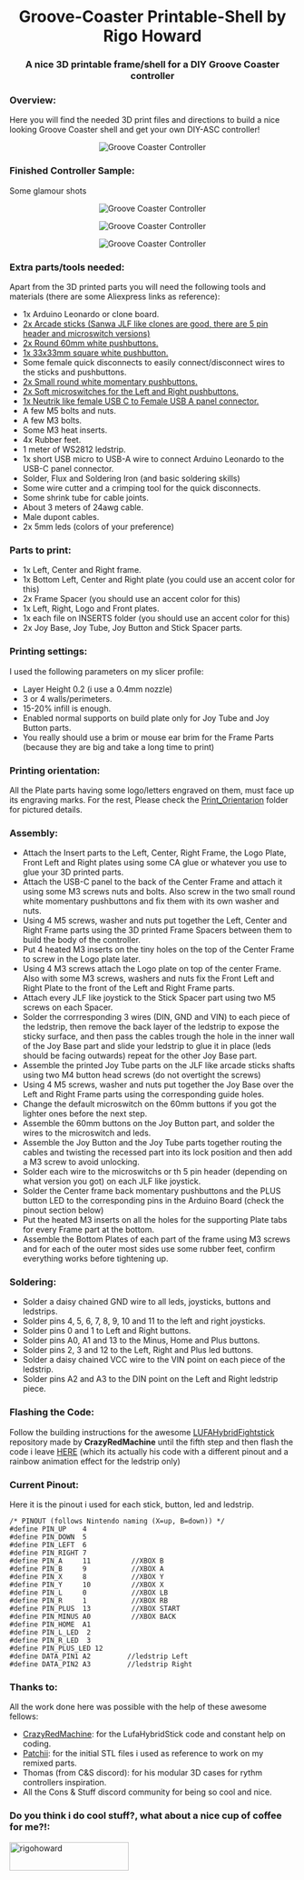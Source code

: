 <h1 align="center">Groove-Coaster Printable-Shell by Rigo Howard</h1>
<h3 align="center">A nice 3D printable frame/shell for a DIY Groove Coaster controller</h3>

<h3 align="left">Overview:</h3>
<p align="left">
Here you will find the needed 3D print files and directions to build a nice looking Groove Coaster shell and get your own DIY-ASC controller!</p>
<p align="center"><img align="center" src="https://github.com/RigoHoward/groove-coaster-printable-shell/blob/main/render.png" alt="Groove Coaster Controller" /></p>

<h3 align="left">Finished Controller Sample:</h3>
<p align="left">
Some glamour shots</p>
<p align="center"><img align="center" src="https://github.com/RigoHoward/groove-coaster-printable-shell/blob/main/Pictures/GC1.jpg" alt="Groove Coaster Controller" /></p>
<p align="center"><img align="center" src="https://github.com/RigoHoward/groove-coaster-printable-shell/blob/main/Pictures/GC2.jpg" alt="Groove Coaster Controller" /></p>
<p align="center"><img align="center" src="https://github.com/RigoHoward/groove-coaster-printable-shell/blob/main/Pictures/GC3.jpg" alt="Groove Coaster Controller" /></p>

<h3 align="left">Extra parts/tools needed:</h3>
<p align="left">
Apart from the 3D printed parts you will need the following tools and materials (there are some Aliexpress links as reference):
  <ul>
  <li>1x Arduino Leonardo or clone board.</li>
  <li><a href="https://www.aliexpress.com/item/1005006560397920.html?spm=a2g0o.cart.0.0.67ac38daT6iGZ6&mp=1">2x Arcade sticks (Sanwa JLF like clones are good, there are 5 pin header and microswitch versions)</a></li>
  <li><a href="https://www.aliexpress.com/item/4000959586079.html?spm=a2g0o.cart.0.0.67ac38daT6iGZ6&mp=1">2x Round 60mm white pushbuttons.</a></li>
  <li><a href="https://www.aliexpress.com/item/33057798976.html?spm=a2g0o.cart.0.0.67ac38daT6iGZ6&mp=1">1x 33x33mm square white pushbutton.</a></li>
  <li>Some female quick disconnects to easily connect/disconnect wires to the sticks and pushbuttons.</li>
  <li><a href="https://www.aliexpress.com/item/1005002669156285.html?spm=a2g0o.cart.0.0.46e638da38WDFw&mp=1">2x Small round white momentary pushbuttons.</a></li>
  <li><a href="https://www.aliexpress.com/item/1005003082350902.html?spm=a2g0o.cart.0.0.67ac38daT6iGZ6&mp=1">2x Soft microswitches for the Left and Right pushbuttons.</a></li>    
  <li><a href="https://www.aliexpress.com/item/1005003307588072.html?spm=a2g0o.cart.0.0.389a38daMdQKNv&mp=1">1x Neutrik like female USB C to Female USB A panel connector.</a></li>
  <li>A few M5 bolts and nuts.</li>
  <li>A few M3 bolts.</li>  
  <li>Some M3 heat inserts.</li>
  <li>4x Rubber feet.</li>
  <li>1 meter of WS2812 ledstrip.</li>
  <li>1x short USB micro to USB-A wire to connect Arduino Leonardo to the USB-C panel connector.</li>
  <li>Solder, Flux and Soldering Iron (and basic soldering skills)</li>
  <li>Some wire cutter and a crimping tool for the quick disconnects.</li>      
  <li>Some shrink tube for cable joints.</li>  
  <li>About 3 meters of 24awg cable.</li>
  <li>Male dupont cables.</li>  
  <li>2x 5mm leds (colors of your preference)</li>  
  </ul>
</p>

<h3 align="left">Parts to print:</h3>
<p align="left">
  <ul>
  <li>1x Left, Center and Right frame.</li>
  <li>1x Bottom Left, Center and Right plate (you could use an accent color for this)</li>
  <li>2x Frame Spacer (you should use an accent color for this)</li>
  <li>1x Left, Right, Logo and Front plates.</li>  
  <li>1x each file on INSERTS folder (you should use an accent color for this)</li>
  <li>2x Joy Base, Joy Tube, Joy Button and Stick Spacer parts.</li>
  </ul>
</p>

<h3 align="left">Printing settings:</h3>
<p align="left">I used the following parameters on my slicer profile:
 <ul>
   <li>Layer Height 0.2 (i use a 0.4mm nozzle)</li>
   <li>3 or 4 walls/perimeters.</li>
   <li>15-20% infill is enough.</li>
   <li>Enabled normal supports on build plate only for Joy Tube and Joy Button parts.</li>
   <li>You really should use a brim or mouse ear brim for the Frame Parts (because they are big and take a long time to print)</li>
 </ul>  
</p>

<h3 align="left">Printing orientation:</h3>
<p align="left">All the Plate parts having some logo/letters engraved on them, must face up its engraving marks.
  For the rest, Please check the <a href="https://github.com/RigoHoward/groove-coaster-printable-shell/tree/main/Print_Orientation">Print_Orientarion</a> folder for pictured details.
</p>

<h3 align="left">Assembly:</h3>
<p align="left">
    <ul>
    <li>Attach the Insert parts to the Left, Center, Right Frame, the Logo Plate, Front Left and Right plates using some CA glue or whatever you use to glue your 3D printed parts.</li>      
    <li>Attach the USB-C panel to the back of the Center Frame and attach it using some M3 screws nuts and bolts. Also screw in the two small round white momentary pushbuttons and fix them with its own washer and nuts.</li>   
    <li>Using 4 M5 screws, washer and nuts put together the Left, Center and Right Frame parts using the 3D printed Frame Spacers between them to build the body of the controller.</li> 
    <li>Put 4 heated M3 inserts on the tiny holes on the top of the Center Frame to screw in the Logo plate later.</li>     
    <li>Using 4 M3 screws attach the Logo plate on top of the center Frame. Also with some M3 screws, washers and nuts fix the Front Left and Right Plate to the front of the Left and Right Frame parts.</li>      
    <li>Attach every JLF like joystick to the Stick Spacer part using two M5 screws on each Spacer.</li>    
    <li>Solder the corrresponding 3 wires (DIN, GND and VIN) to each piece of the ledstrip, then remove the back layer of the ledstrip to expose the sticky surface, and then pass the cables trough the hole in the inner wall of the Joy Base part and slide your ledstrip to glue it in place (leds should be facing outwards) repeat for the other Joy Base part.</li> 
    <li>Assemble the printed Joy Tube parts on the JLF like arcade sticks shafts using two M4 button head screws (do not overtight the screws)</li>  
    <li>Using 4 M5 screws, washer and nuts put together the Joy Base over the Left and Right Frame parts using the corresponding guide holes.</li>
    <li>Change the default microswitch on the 60mm buttons if you got the lighter ones before the next step.</li>      
    <li>Assemble the 60mm buttons on the Joy Button part, and solder the wires to the microswitch and leds.</li>
    <li>Assemble the Joy Button and the Joy Tube parts together routing the cables and twisting the recessed part into its lock position and then add a M3 screw to avoid unlocking.</li>
    <li>Solder each wire to the microswitchs or th 5 pin header (depending on what version you got) on each JLF like joystick.</li>
    <li>Solder the Center frame back momentary pushbuttons and the PLUS button LED to the corresponding pins in the Arduino Board (check the pinout section below)</li>
    <li>Put the heated M3 inserts on all the holes for the supporting Plate tabs for every Frame part at the bottom.</li>      
    <li>Assemble the Bottom Plates of each part of the frame using M3 screws and for each of the outer most sides use some rubber feet, confirm everything works before tightening up.</li>
  </ul>

</p>

<h3 align="left">Soldering:</h3>
<p align="left">
  <ul>
    <li>Solder a daisy chained GND wire to all leds, joysticks, buttons and ledstrips.</li>
    <li>Solder pins 4, 5, 6, 7, 8, 9, 10 and 11 to the left and right joysticks.</li>
    <li>Solder pins 0 and 1 to Left and Right buttons.</li>
    <li>Solder pins A0, A1 and 13 to the Minus, Home and Plus buttons.</li>
    <li>Solder pins 2, 3 and 12 to the Left, Right and Plus led buttons.</li>
    <li>Solder a daisy chained VCC wire to the VIN point on each piece of the ledstrip.</li>
    <li>Solder pins A2 and A3 to the DIN point on the Left and Right ledstrip piece.</li>
  </ul>
</p>

<h3 align="left">Flashing the Code:</h3>
<p align="left">
Follow the building instructions for the awesome <a href="https://github.com/CrazyRedMachine/LUFAHybridFightstick?tab=readme-ov-file#building-instructions">LUFAHybridFightstick</a> repository made by <b>CrazyRedMachine</b> until the fifth step and then flash the code i leave <a href="https://github.com/RigoHoward/groove-coaster-printable-shell/tree/main/Software/GC_RH">HERE</a> (which its actually his code with a different pinout and a rainbow animation effect for the ledstrip only)
</p>

<h3 align="left">Current Pinout:</h3>
<p align="left">
Here it is the pinout i used for each stick, button, led and ledstrip.
</p>

```
/* PINOUT (follows Nintendo naming (X=up, B=down)) */
#define PIN_UP    4
#define PIN_DOWN  5
#define PIN_LEFT  6
#define PIN_RIGHT 7
#define PIN_A     11          //XBOX B
#define PIN_B     9           //XBOX A  
#define PIN_X     8           //XBOX Y
#define PIN_Y     10          //XBOX X     
#define PIN_L     0           //XBOX LB
#define PIN_R     1           //XBOX RB
#define PIN_PLUS  13          //XBOX START
#define PIN_MINUS A0          //XBOX BACK
#define PIN_HOME  A1
#define PIN_L_LED  2
#define PIN_R_LED  3
#define PIN_PLUS_LED 12
#define DATA_PIN1 A2         //ledstrip Left
#define DATA_PIN2 A3         //ledstrip Right
```

<h3 align="left">Thanks to:</h3>
<p align="left">All the work done here was possible with the help of these awesome fellows:
<ul>
  <li><a href="https://github.com/CrazyRedMachine">CrazyRedMachine</a>: for the LufaHybridStick code and constant help on coding.</li>
  <li><a href="https://github.com/paatchii">Patchii</a>: for the initial STL files i used as reference to work on my remixed parts.</li>
  <li>Thomas (from C&S discord): for his modular 3D cases for rythm controllers inspiration.</li>
  <li>All the Cons & Stuff discord community for being so cool and nice.</li>
</ul>
</p>

<h3 align="left">Do you think i do cool stuff?, what about a nice cup of coffee for me?!:</h3>
<p><a href="https://www.buymeacoffee.com/rigohoward"> <img align="left" src="https://cdn.buymeacoffee.com/buttons/v2/default-yellow.png" height="50" width="210" alt="rigohoward" /></a></p><br><br>
